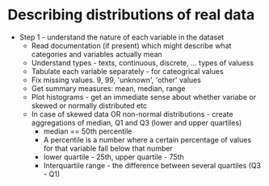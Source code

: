 # Describing distributions of real data
- Step 1 - understand the nature of each variable in the dataset
    - Read documentation (if present) which might describe what categories and variables actually mean
    - Understand types - texts, continuous, discrete, ... types of valuess
    - Tabulate each variable separately - for cateogrical values
    - Fix missing values. 9, 99, 'unknown', 'other' values
    - Get summary measures: mean, median, range
    - Plot histograms - get an immediate sense about whether variabe or skewed or normally distributed etc
    - In case of skewed data OR non-normal distributions - create aggregations of median, Q1 and Q3 (lower and upper quartiles)
        - median == 50th percentile
        - A percentile is a number where a certain percentage of values for that variable fall below that number
        - lower quartile - 25th, upper quartile - 75th
        - Interquartile range - the difference between several quartiles (Q3 - Q1)
